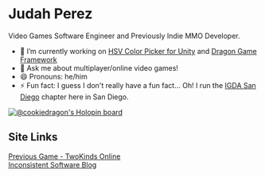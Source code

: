 # Judah Perez

Video Games Software Engineer and Previously Indie MMO Developer.

- 🔭 I’m currently working on [HSV Color Picker for Unity]([https://www.twokinds.online](https://github.com/judah4/HSV-Color-Picker-Unity)) and [Dragon Game Framework](https://github.com/judah4/MMO-Dragon-Game-Framwork)
- 💬 Ask me about multiplayer/online video games!
- 😄 Pronouns: he/him
- ⚡ Fun fact: I guess I don't really have a fun fact... Oh! I run the [IGDA San Diego](https://www.igdasandiego.org) chapter here in San Diego.

<!--
**judah4/judah4** is a ✨ _special_ ✨ repository because its `README.md` (this file) appears on your GitHub profile.

Here are some ideas to get you started:

- 🔭 I’m currently working on ...
- 🌱 I’m currently learning ...
- 👯 I’m looking to collaborate on ...
- 🤔 I’m looking for help with ...
- 💬 Ask me about ...
- 📫 How to reach me: ...
- 😄 Pronouns: ...
- ⚡ Fun fact: ...
-->

[![@cookiedragon's Holopin board](https://holopin.io/api/user/board?user=cookiedragon)](https://holopin.io/@cookiedragon)


## Site Links
[Previous Game - TwoKinds Online](https://www.twokinds.online)  
[Inconsistent Software Blog](https://www.inconsistent.software)  

